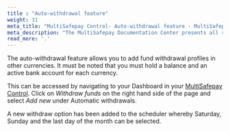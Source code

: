 ```yaml
---
title : "Auto-withdrawal feature"
weight: 31
meta_title: "MultiSafepay Control- Auto-withdrawal feature - MultiSafepay Support"
meta_description: "The MultiSafepay Documentation Center presents all relevant information about our Plugins and API. You can also find support pages for Payment Methods, Tools and General Questions as well as the contact details of our Support and Integration Teams."
read_more: '.'
---
```


The auto-withdrawal feature allows you to add fund withdrawal profiles in other currencies. It must be noted that you must hold a balance and an active bank account for each currency.

This can be accessed by navigating to your Dashboard in your [MultiSafepay Control](https://merchant.multisafepay.com/). Click on _Withdraw funds_ on the right hand side of the page and select _Add new_ under Automatic withdrawals.

A new withdraw option has been added to the scheduler whereby Saturday, Sunday and the last day of the month can be selected.
